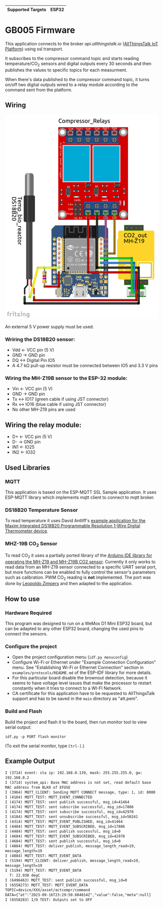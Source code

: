 | Supported Targets | ESP32 |
| ----------------- | ----- |

# GB005 Firmware 

This application connects to the broker _api.allthingstalk.io_ ([AllThingsTalk IoT Platform](https://maker.allthingstalk.com/)) using ssl transport. 

It subscribes to the compressor command topic and starts reading temperature/CO<sub>2</sub> sensors and digital outputs every 30 seconds and then publishes the values to specific topics for each measurment.

When there's data published to the compressor command topic, it turns on/off two digital outputs wired to a relay module according to the command sent from the platform.

## Wiring
![Circuit Diagram](img/wiring.png)

An external 5 V power supply must be used.

### Wriring the DS18B20 sensor:
- Vdd <- VCC pin (5 V)
- GND -> GND pin
- DQ <-> Digital Pin IO5
- A 4.7 kΩ pull-up resistor must be connected between IO5 and 3.3 V pins

### Wiring the MH-Z19B sensor to the ESP-32 module:
- Vin <- VCC pin (5 V)
- GND -> GND pin
- Tx <-> IO17 (green cable if using JST connector)
- Rx <-> IO16 (blue cable if using JST connector)
- No other MH-Z19 pins are used

## Wiring the relay module:
- D+ <- VCC pin (5 V)
- D- -> GND pin
- IN1 <- IO25
- IN2 <- IO32

## Used Libraries

### MQTT
This application is based on the ESP-MQTT SSL Sample application. It uses ESP-MQTT library which implements mqtt client to connect to mqtt broker.

### DS18B20 Temperature Sensor
To read temperature it uses David Antliff's [example application for the Maxim Integrated DS18B20 Programmable Resolution 1-Wire Digital Thermometer device](https://github.com/DavidAntliff/esp32-ds18b20-example).

### MHZ-19B CO<sub>2</sub> Sensor
To read CO<sub>2</sub> it uses a partially ported library of the [Arduino IDE library for operating the MH-Z19 and MH-Z19B CO2 sensor](https://github.com/crisap94/MHZ19/tree/master). 
Currently it only works to read data from an MH-Z19 sensor connected to a specific UART serial port, but more functions can be enabled to fully control the sensor's parameters such as calibration. 
PWM CO<sub>2</sub> reading is **not** implemented.
The port was done by [Leopoldo Zimpers](https://github.com/lzimperz/) and then adapted to the application.

## How to use

### Hardware Required

This program was designed to run on a WeMos D1 Mini ESP32 board, but can be adapted to any other ESP32 board, changing the used pins to connect the sensors.

### Configure the project

* Open the project configuration menu (`idf.py menuconfig`)
* Configure Wi-Fi or Ethernet under "Example Connection Configuration" menu. See "Establishing Wi-Fi or Ethernet Connection" section in `examples/protocols/README.md` of the ESP-IDF library for more details.
* For this particular board disable the brownout detection, because it seems to have voltage level issues that make the processor to restart constantly when it tries to connect to a WI-FI Network.
* CA certificate for this application have to be requested to AllThingsTalk support and has to be saved in the `main` directory as "att.pem".

### Build and Flash

Build the project and flash it to the board, then run monitor tool to view serial output:

```
idf.py -p PORT flash monitor
```

(To exit the serial monitor, type ``Ctrl-]``.)

## Example Output

```
I (3714) event: sta ip: 192.168.0.139, mask: 255.255.255.0, gw: 192.168.0.2
I (3714) system_api: Base MAC address is not set, read default base MAC address from BLK0 of EFUSE
I (3964) MQTT_CLIENT: Sending MQTT CONNECT message, type: 1, id: 0000
I (4164) MQTT_TEST: MQTT_EVENT_CONNECTED
I (4174) MQTT_TEST: sent publish successful, msg_id=41464
I (4174) MQTT_TEST: sent subscribe successful, msg_id=17886
I (4174) MQTT_TEST: sent subscribe successful, msg_id=42970
I (4184) MQTT_TEST: sent unsubscribe successful, msg_id=50241
I (4314) MQTT_TEST: MQTT_EVENT_PUBLISHED, msg_id=41464
I (4484) MQTT_TEST: MQTT_EVENT_SUBSCRIBED, msg_id=17886
I (4484) MQTT_TEST: sent publish successful, msg_id=0
I (4684) MQTT_TEST: MQTT_EVENT_SUBSCRIBED, msg_id=42970
I (4684) MQTT_TEST: sent publish successful, msg_id=0
I (4884) MQTT_TEST: deliver_publish, message_length_read=19, message_length=19
I (4884) MQTT_TEST: MQTT_EVENT_DATA
I (5194) MQTT_CLIENT: deliver_publish, message_length_read=19, message_length=19
I (5194) MQTT_TEST: MQTT_EVENT_DATA
  T: 22.938 degC
I (6496463) MQTT_TEST: sent publish successful, msg_id=0
I (6558273) MQTT_TEST: MQTT_EVENT_DATA
TOPIC=device/XXX/asset/actcompr/command
DATA={"at":"2023-09-16T23:29:50.084014Z","value":false,"meta":null}
I (6558283) I/O TEST: Outputs set to OFF
```


